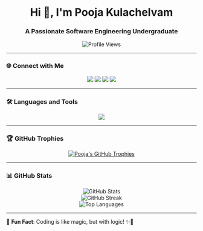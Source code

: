 <h1 align="center">Hi 👋, I'm Pooja Kulachelvam</h1>
<h3 align="center">A Passionate Software Engineering Undergraduate</h3>

<p align="center">
  <img src="https://komarev.com/ghpvc/?username=pooja180801&label=Profile%20Views&color=0e75b6&style=flat" alt="Profile Views" />
</p>

---

### 🌐 Connect with Me  
<p align="center">
  <a href="mailto:kulampooja@gmail.com"><img src="https://img.shields.io/badge/Email-D14836?style=for-the-badge&logo=gmail&logoColor=white"></a>
  <a href="https://www.linkedin.com/in/pooja180801/"><img src="https://img.shields.io/badge/LinkedIn-0077B5?style=for-the-badge&logo=linkedin&logoColor=white"></a>
  <a href="https://www.hackerrank.com/profile/kulampooja"><img src="https://img.shields.io/badge/HackerRank-2EC866?style=for-the-badge&logo=hackerrank&logoColor=white"></a>
  <a href="https://my-portfolio-beta-sand-27.vercel.app/"><img src="https://img.shields.io/badge/Portfolio-000000?style=for-the-badge&logo=react&logoColor=white"></a>
</p>



---

### 🛠️ Languages and Tools  
<p align="center">
<img src="https://skillicons.dev/icons?i=html,css,js,ts,react,redux,nodejs,express,mongodb,java,spring,python,mysql,postgres,php,git,tailwind,bootstrap,postman,vscode,mui,jetbrains" />
</p>

---

### 🏆 GitHub Trophies  
<p align="center">
  <a href="https://github.com/ryo-ma/github-profile-trophy">
    <img src="https://github-profile-trophy.vercel.app/?username=pooja180801&row=1&column=4&theme=radical" alt="Pooja's GitHub Trophies" />
  </a>
</p>

---

### 📊 GitHub Stats  
<div align="center">
  <img src="https://github-readme-stats.vercel.app/api?username=pooja180801&show_icons=true&theme=radical" alt="GitHub Stats" />
  <br />
  <img src="https://github-readme-streak-stats.herokuapp.com/?user=pooja180801&theme=radical" alt="GitHub Streak" />
  <br />
  <img src="https://github-readme-stats.vercel.app/api/top-langs/?username=pooja180801&layout=compact&theme=radical" alt="Top Languages" />
</div>

---

🎯 **Fun Fact**: Coding is like magic, but with logic! ✨🚀
